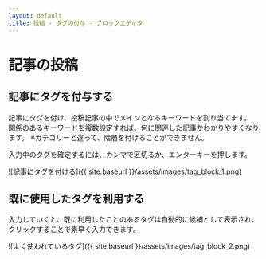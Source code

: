 ```yaml
---
layout: default
title: 投稿 - タグの付与 - ブロックエディタ
---
```


# 記事の投稿
## 記事にタグを付与する

記事にタグを付け、投稿記事の中でメインとなるキーワードを割り当てます。
関係のあるキーワードを複数設定すれば、何に関連した記事かわかりやすくなります。
※カテゴリーと違って、階層を付けることができません。

入力中のタグを確定するには、カンマで区切るか、エンターキーを押します。

![記事にタグを付ける]({{ site.baseurl }}/assets/images/tag_block_1.png)

## 既に使用したタグを利用する

入力していくと、既に利用したことのあるタグは自動的に候補として表示され、
クリックすることで素早く入力できます。

![よく使われているタグ]({{ site.baseurl }}/assets/images/tag_block_2.png)
